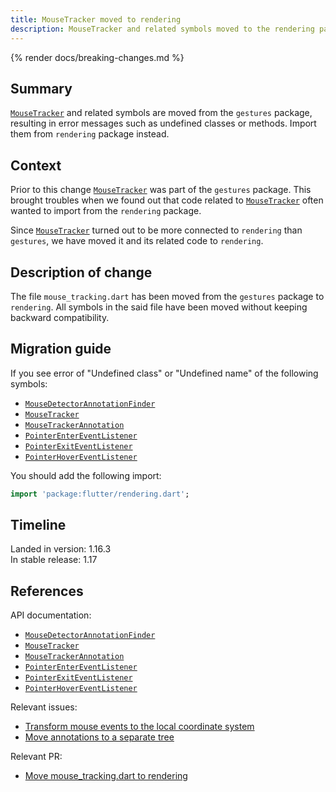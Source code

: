 ```yaml
---
title: MouseTracker moved to rendering
description: MouseTracker and related symbols moved to the rendering package.
---
```


{% render docs/breaking-changes.md %}

## Summary

[`MouseTracker`][] and related symbols are moved from the
`gestures` package, resulting in error messages such as
undefined classes or methods. Import them from `rendering`
package instead.

## Context

Prior to this change [`MouseTracker`][] was part of the
`gestures` package. This brought troubles when we found out
that code related to [`MouseTracker`][] often wanted to
import from the `rendering` package.

Since [`MouseTracker`][] turned out to be more connected to
`rendering` than `gestures`, we have moved it and its
related code to `rendering`.

## Description of change

The file `mouse_tracking.dart` has been moved from the
`gestures` package to `rendering`. All symbols in the said
file have been moved without keeping backward compatibility.

## Migration guide

If you see error of "Undefined class" or "Undefined name" of
the following symbols:

* [`MouseDetectorAnnotationFinder`][]
* [`MouseTracker`][]
* [`MouseTrackerAnnotation`][]
* [`PointerEnterEventListener`][]
* [`PointerExitEventListener`][]
* [`PointerHoverEventListener`][]

You should add the following import:

```dart
import 'package:flutter/rendering.dart';
```

## Timeline

Landed in version: 1.16.3<br>
In stable release: 1.17

## References

API documentation:

* [`MouseDetectorAnnotationFinder`][]
* [`MouseTracker`][]
* [`MouseTrackerAnnotation`][]
* [`PointerEnterEventListener`][]
* [`PointerExitEventListener`][]
* [`PointerHoverEventListener`][]

Relevant issues:

* [Transform mouse events to the local coordinate system][]
* [Move annotations to a separate tree][]

Relevant PR:

* [Move mouse_tracking.dart to rendering][]

[Move annotations to a separate tree]: {{site.repo.flutter}}/issues/49568
[Move mouse_tracking.dart to rendering]: {{site.repo.flutter}}/pull/52781 
[Transform mouse events to the local coordinate system]: {{site.repo.flutter}}/issues/33675
[`MouseDetectorAnnotationFinder`]: {{site.api}}/flutter/gestures/MouseDetectorAnnotationFinder.html
[`MouseTracker`]: {{site.api}}/flutter/gestures/MouseTracker-class.html
[`MouseTrackerAnnotation`]: {{site.api}}/flutter/gestures/MouseTrackerAnnotation-class.html 
[`PointerEnterEventListener`]: {{site.api}}/flutter/gestures/PointerEnterEventListener.html 
[`PointerExitEventListener`]: {{site.api}}/flutter/gestures/PointerExitEventListener.html 
[`PointerHoverEventListener`]: {{site.api}}/flutter/gestures/PointerHoverEventListener.html 
